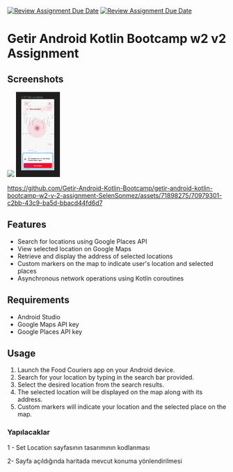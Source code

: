 [![Review Assignment Due Date](https://classroom.github.com/assets/deadline-readme-button-24ddc0f5d75046c5622901739e7c5dd533143b0c8e959d652212380cedb1ea36.svg)](https://classroom.github.com/a/bc59PW67)
[![Review Assignment Due Date](https://classroom.github.com/assets/deadline-readme-button-24ddc0f5d75046c5622901739e7c5dd533143b0c8e959d652212380cedb1ea36.svg)](https://classroom.github.com/a/RLv327Zt)
# Getir Android Kotlin Bootcamp w2 v2 Assignment

## Screenshots

<img src="https://github.com/Getir-Android-Kotlin-Bootcamp/getir-android-kotlin-bootcamp-w2-v-2-assignment-SelenSonmez/assets/71898275/1bd1c1f3-66a5-43ba-9c9e-848da743e120" width="20%"></img> 
<img src="map.jpg" width="20%">


https://github.com/Getir-Android-Kotlin-Bootcamp/getir-android-kotlin-bootcamp-w2-v-2-assignment-SelenSonmez/assets/71898275/70979301-c2bb-43c9-ba5d-bbacd44fd6d7



## Features
- Search for locations using Google Places API
- View selected location on Google Maps
- Retrieve and display the address of selected locations
- Custom markers on the map to indicate user's location and selected places
- Asynchronous network operations using Kotlin coroutines

 ## Requirements
- Android Studio
- Google Maps API key
- Google Places API key

## Usage
1. Launch the Food Couriers app on your Android device.
2. Search for your location by typing in the search bar provided.
3. Select the desired location from the search results.
4. The selected location will be displayed on the map along with its address.
6. Custom markers will indicate your location and the selected place on the map.
### Yapılacaklar

1 - Set Location sayfasının tasarımının kodlanması

2- Sayfa açıldığında haritada mevcut konuma yönlendirilmesi
